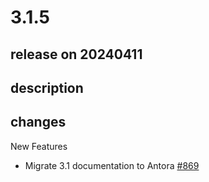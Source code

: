 # 3.1.5

## release on 20240411

## description

## changes

New Features

* Migrate 3.1 documentation to Antora <a href="https://github.com/spring-projects/spring-ldap/issues/869" data-hovercard-type="issue" data-hovercard-url="/spring-projects/spring-ldap/issues/869/hovercard">#869</a>

